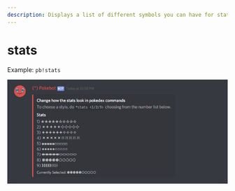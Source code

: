 ```yaml
---
description: Displays a list of different symbols you can have for stats.
---
```


# stats

Example: `pb!stats`

![is what Pokebot will display.](../.gitbook/assets/stats.PNG)

